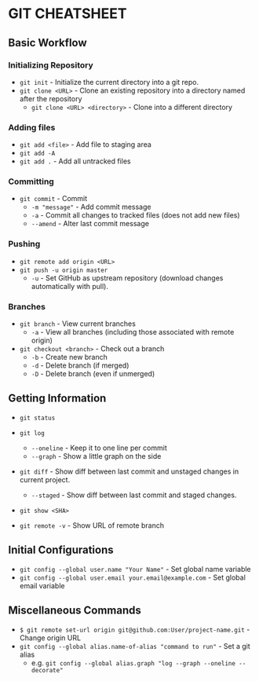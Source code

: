 # GIT CHEATSHEET

## Basic Workflow ##

### Initializing Repository ###

* `git init` - Initialize the current directory into a git repo.
* `git clone <URL>` - Clone an existing repository into a directory named after the repository
  * `git clone <URL> <directory>` - Clone into a different directory

### Adding files ###

* `git add <file>` - Add file to staging area
* `git add -A`
* `git add .` -  Add all untracked files

### Committing ###

* `git commit` - Commit
  * `-m "message"` - Add commit message
  * `-a` - Commit all changes to tracked files (does not add new files)
  * `--amend` - Alter last commit message

### Pushing ###

* `git remote add origin <URL>`
* `git push -u origin master`
  * `-u` - Set GitHub as upstream repository (download changes automatically with pull).

### Branches ###

* `git branch` - View current branches
  * `-a` - View all branches (including those associated with remote origin)
* `git checkout <branch>` - Check out a branch
  * `-b` - Create new branch
  * `-d` - Delete branch (if merged)
  * `-D` - Delete branch (even if unmerged)

## Getting Information ##

* `git status`
* `git log`
  * `--oneline` - Keep it to one line per commit
  * `--graph` - Show a little graph on the side
  
* `git diff` - Show diff between last commit and unstaged changes in current project.
  * `--staged` - Show diff between last commit and staged changes.
* `git show <SHA>`
* `git remote -v` - Show URL of remote branch

## Initial Configurations ##

* `git config --global user.name "Your Name"` - Set global name variable
* `git config --global user.email your.email@example.com` - Set global email variable

## Miscellaneous Commands ##

* `$ git remote set-url origin git@github.com:User/project-name.git` - Change origin URL
* `git config --global alias.name-of-alias "command to run"` - Set a git alias
  * e.g. `git config --global alias.graph "log --graph --oneline --decorate"`
